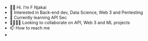 - 👋🏿 Hi. I’m F Njakai
- 👀 Interested in Back-end dev, Data Science, Web 3 and Pentesting
- 🌱 Currently learning API Sec
- 🫱🏿‍🫲🏻 Looking to collaborate on API, Web 3 and ML projects
- 📫 How to reach me <svg xmlns="http://www.w3.org/2000/svg" width="1em" height="1em" viewBox="0 0 24 24"><circle cx="4" cy="4" r="2" fill="currentColor" fill-opacity="0"><animate fill="freeze" attributeName="fill-opacity" dur="0.8s" values="0;1"/></circle><g fill="none" stroke="currentColor" stroke-linecap="round" stroke-width="4"><path stroke-dasharray="12" stroke-dashoffset="12" d="M4 10V20"><animate fill="freeze" attributeName="stroke-dashoffset" begin="0.4s" dur="0.4s" values="12;0"/></path><path stroke-dasharray="12" stroke-dashoffset="12" d="M10 10V20"><animate fill="freeze" attributeName="stroke-dashoffset" begin="1s" dur="0.4s" values="12;0"/></path><path stroke-dasharray="24" stroke-dashoffset="24" d="M10 15C10 12.2386 12.2386 10 15 10C17.7614 10 20 12.2386 20 15V20"><animate fill="freeze" attributeName="stroke-dashoffset" begin="1.4s" dur="1s" values="24;0"/></path></g></svg>
- [](https://www.linkedin.com/in/fnjakai)

<!---
brk-a/brk-a is a ✨ special ✨ repository because its `README.md` (this file) appears on your GitHub profile.
You can click the Preview link to take a look at your changes.
--->
